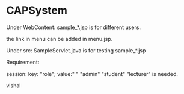 # CAPSystem
Under WebContent:
sample_*.jsp is for different users.

the link in menu can be added in menu.jsp.


Under src:
SampleServlet.java is for testing sample_*.jsp


Requirement:

session: key:  "role";  value:" " "admin" "student" "lecturer" is needed.



vishal